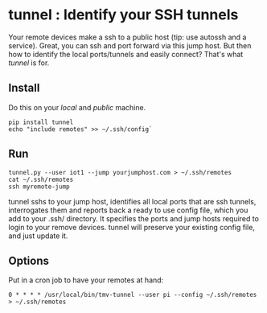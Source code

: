 # tunnel : Identify your SSH tunnels 

Your remote devices make a ssh to a public host (tip: use autossh and a service). Great, you can ssh and port forward via this  jump host. But then how to identify the local ports/tunnels and easily connect? That's what _tunnel_ is for.

## Install

Do this on your _local_ and _public_ machine. 

```
pip install tunnel
echo "include remotes" >> ~/.ssh/config`
```

## Run
```
tunnel.py --user iot1 --jump yourjumphost.com > ~/.ssh/remotes
cat ~/.ssh/remotes
ssh myremote-jump
```

tunnel sshs to your jump host, identifies all local ports that are ssh tunnels, interrogates them and reports back a ready to use config file, which you add to your .ssh/ directory. It specifies the ports and jump hosts required to login to your remove devices. tunnel will preserve your existing config file, and just update it.

## Options
Put in a cron job to have your remotes at hand:

```
0 * * * * /usr/local/bin/tmv-tunnel --user pi --config ~/.ssh/remotes  > ~/.ssh/remotes
```
